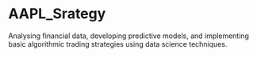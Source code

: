 # AAPL_Srategy
Analysing financial data, developing predictive models, and implementing basic algorithmic trading strategies using data science techniques.
